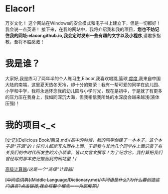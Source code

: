 # Elacor!
万岁文化！ 这个网站在Windows的安全模式和电子书上建立下，但是一切都好！ 我会说一点英语！ 接下来，在我的网站中，我将介绍我和我的项目，**您也不妨记住我的网址:elacor.github.io,我会定时发布一些有趣的文字以及小程序**,请君多指教，吾将不胜感激！
# 我是谁？
大家好,我是练习了两年半的个人练习生,Elacor,我喜欢唱跳,篮球,[度度](http://www.baidu.com),我来自中国大陆的南端，这里夏天热冬天冷，却十分的繁荣！我有一帮可爱的同学在幼儿园、小学和中学，我将永远怀念我的幼儿园与小学时光，现在是初中，于是就了有更多的压力压在我身上，我如同深沉大海，但我相信我所处的水深度会越来越浅(液体压强)！
# 我的项目<_<



[史记](Delicious Book/目录.md)/*初中的时候，我的同学创建了一本本子，这个本子是“开源”的！任何人都能写东西在上面，于是我与其他几个同学在上面记录了有关我们初中时代所发生的大小琐事，皆以文言文撰写！为了纪念它，我打算把我们曾经写的那本史记搬到我的网站里！*/

[高级计算器](calc.html)/*这是一个“高级”计算器*/

~~[中间语词典](Middle Language/Dictionary.md)/*中间语是什么?为什么要创造这门语言?点击链接,我会将整个概念一一为您解答!*/~~
